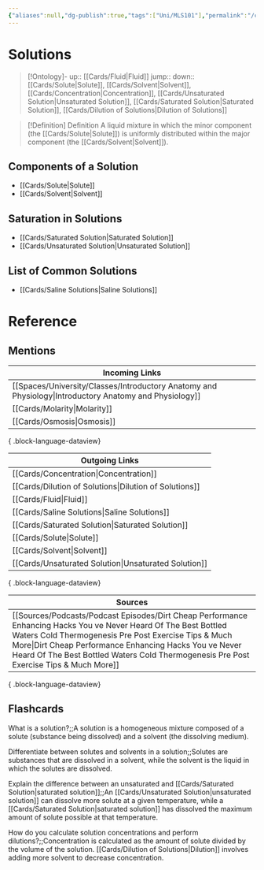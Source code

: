 ```yaml
---
{"aliases":null,"dg-publish":true,"tags":["Uni/MLS101"],"permalink":"/cards/solutions/","dgPassFrontmatter":true}
---
```


# Solutions

> [!Ontology]-
> up:: [[Cards/Fluid\|Fluid]]
> jump::
> down:: [[Cards/Solute\|Solute]], [[Cards/Solvent\|Solvent]], [[Cards/Concentration\|Concentration]], [[Cards/Unsaturated Solution\|Unsaturated Solution]], [[Cards/Saturated Solution\|Saturated Solution]], [[Cards/Dilution of Solutions\|Dilution of Solutions]]

> [!Definition] Definition
> A liquid mixture in which the minor component (the [[Cards/Solute\|Solute]]) is uniformly distributed within the major component (the [[Cards/Solvent\|Solvent]]).

## Components of a Solution

- [[Cards/Solute\|Solute]]
- [[Cards/Solvent\|Solvent]]

## Saturation in Solutions

- [[Cards/Saturated Solution\|Saturated Solution]]
- [[Cards/Unsaturated Solution\|Unsaturated Solution]]

## List of Common Solutions

- [[Cards/Saline Solutions\|Saline Solutions]]

# Reference

## Mentions
| Incoming Links                                                                                            |
| --------------------------------------------------------------------------------------------------------- |
| [[Spaces/University/Classes/Introductory Anatomy and Physiology\|Introductory Anatomy and Physiology]] |
| [[Cards/Molarity\|Molarity]]                                                                           |
| [[Cards/Osmosis\|Osmosis]]                                                                             |

{ .block-language-dataview}

| Outgoing Links                                            |
| --------------------------------------------------------- |
| [[Cards/Concentration\|Concentration]]                 |
| [[Cards/Dilution of Solutions\|Dilution of Solutions]] |
| [[Cards/Fluid\|Fluid]]                                 |
| [[Cards/Saline Solutions\|Saline Solutions]]           |
| [[Cards/Saturated Solution\|Saturated Solution]]       |
| [[Cards/Solute\|Solute]]                               |
| [[Cards/Solvent\|Solvent]]                             |
| [[Cards/Unsaturated Solution\|Unsaturated Solution]]   |

{ .block-language-dataview}

| Sources                                                                                                                                                                                                                                                                                                                               |
| ------------------------------------------------------------------------------------------------------------------------------------------------------------------------------------------------------------------------------------------------------------------------------------------------------------------------------------- |
| [[Sources/Podcasts/Podcast Episodes/Dirt Cheap Performance Enhancing Hacks You ve Never Heard Of  The Best Bottled Waters  Cold Thermogenesis Pre Post Exercise Tips  & Much More\|Dirt Cheap Performance Enhancing Hacks You ve Never Heard Of  The Best Bottled Waters  Cold Thermogenesis Pre Post Exercise Tips  & Much More]] |

{ .block-language-dataview}

## Flashcards

What is a solution?;;A solution is a homogeneous mixture composed of a solute (substance being dissolved) and a solvent (the dissolving medium).
<!--SR:!2023-10-15,3,150-->

Differentiate between solutes and solvents in a solution;;Solutes are substances that are dissolved in a solvent, while the solvent is the liquid in which the solutes are dissolved.
<!--SR:!2023-10-17,4,150-->

Explain the difference between an unsaturated and [[Cards/Saturated Solution\|saturated solution]];;An [[Cards/Unsaturated Solution\|unsaturated solution]] can dissolve more solute at a given temperature, while a [[Cards/Saturated Solution\|saturated solution]] has dissolved the maximum amount of solute possible at that temperature.
<!--SR:!2023-10-15,3,150-->

How do you calculate solution concentrations and perform dilutions?;;Concentration is calculated as the amount of solute divided by the volume of the solution. [[Cards/Dilution of Solutions\|Dilution]] involves adding more solvent to decrease concentration.
<!--SR:!2023-10-15,3,150-->


